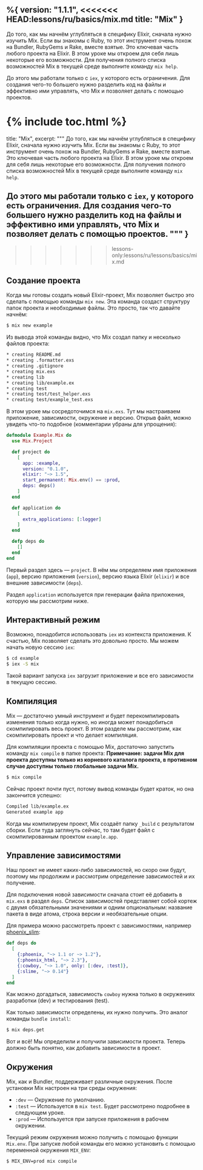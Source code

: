 %{
  version: "1.1.1",
<<<<<<< HEAD:lessons/ru/basics/mix.md
  title: "Mix"
}
---

До того, как мы начнём углубляться в специфику Elixir, сначала нужно изучить Mix.
Если вы знакомы с Ruby, то этот инструмент очень похож на Bundler, RubyGems и Rake, вместе взятые.
Это ключевая часть любого проекта на Elixir. В этом уроке мы откроем для себя лишь некоторые его возможности.
Для получения полного списка возможностей Mix в текущей среде выполните команду `mix help`.

До этого мы работали только с `iex`, у которого есть ограничения.
Для создания чего-то большего нужно разделить код на файлы и эффективно ими управлять, что Mix и позволяет делать с помощью проектов.

{% include toc.html %}
=======
  title: "Mix",
  excerpt: """
  До того, как мы начнём углубляться в специфику Elixir, сначала нужно изучить Mix.
  Если вы знакомы с Ruby, то этот инструмент очень похож на Bundler, RubyGems и Rake, вместе взятые.
  Это ключевая часть любого проекта на Elixir. В этом уроке мы откроем для себя лишь некоторые его возможности.
  Для получения полного списка возможностей Mix в текущей среде выполните команду `mix help`.

  До этого мы работали только с `iex`, у которого есть ограничения.
  Для создания чего-то большего нужно разделить код на файлы и эффективно ими управлять, что Mix и позволяет делать с помощью проектов.
  """
}
---
>>>>>>> lessons-only:lessons/ru/lessons/basics/mix.md

## Создание проекта

Когда мы готовы создать новый Elixir-проект, Mix позволяет быстро это сделать с помощью команды `mix new`.
Эта команда создаст структуру папок проекта и необходимые файлы.
Это просто, так что давайте начнём:

```bash
$ mix new example
```

Из вывода этой команды видно, что Mix создал папку и несколько файлов проекта:

```bash
* creating README.md
* creating .formatter.exs
* creating .gitignore
* creating mix.exs
* creating lib
* creating lib/example.ex
* creating test
* creating test/test_helper.exs
* creating test/example_test.exs
```

В этом уроке мы сосредоточимся на `mix.exs`.
Тут мы настраиваем приложение, зависимости, окружение и версию.
Открыв файл, можно увидеть что-то подобное (комментарии убраны для упрощения):

```elixir
defmodule Example.Mix do
  use Mix.Project

  def project do
    [
      app: :example,
      version: "0.1.0",
      elixir: "~> 1.5",
      start_permanent: Mix.env() == :prod,
      deps: deps()
    ]
  end

  def application do
    [
      extra_applications: [:logger]
    ]
  end

  defp deps do
    []
  end
end
```

Первый раздел здесь — `project`.
В нём мы определяем имя приложения (`app`), версию приложения (`version`), версию языка Elixir (`elixir`) и все внешние зависимости (`deps`).

Раздел `application` используется при генерации файла приложения, которую мы рассмотрим ниже.

## Интерактивный режим

Возможно, понадобится использовать `iex` из контекста приложения.
К счастью, Mix позволяет сделать это довольно просто.
Мы можем начать новую сессию `iex`:

```bash
$ cd example
$ iex -S mix
```

Такой вариант запуска `iex` загрузит приложение и все его зависимости в текущую сессию.

## Компиляция

Mix — достаточно умный инструмент и будет перекомпилировать изменения только когда нужно, но иногда может понадобиться скомпилировать весь проект.
В этом разделе мы рассмотрим, как скомпилировать проект и что делает компиляция.

Для компиляции проекта с помощью Mix, достаточно запустить команду `mix compile` в папке проекта:
**Примечание: задачи Mix для проекта доступны только из корневого каталога проекта, в противном случае доступны только глобальные задачи Mix.**

```bash
$ mix compile
```

Сейчас проект почти пуст, потому вывод команды будет краток, но она закончится успешно:

```bash
Compiled lib/example.ex
Generated example app
```

Когда мы компилируем проект, Mix создаёт папку `_build` с результатом сборки.
Если туда заглянуть сейчас, то там будет файл с скомпилированным проектом `example.app`.

## Управление зависимостями

Наш проект не имеет каких-либо зависимостей, но скоро они будут, поэтому мы продолжим и рассмотрим определение зависимостей и их получение.

Для подключения новой зависимости сначала стоит её добавить в `mix.exs` в раздел `deps`.
Список зависимостей представляет собой кортеж с двумя обязательными значениями и одним опциональным: название пакета в виде атома, строка версии и необязательные опции.

Для примера можно рассмотреть проект с зависимостями, например [phoenix_slim](https://github.com/doomspork/phoenix_slim):

```elixir
def deps do
  [
    {:phoenix, "~> 1.1 or ~> 1.2"},
    {:phoenix_html, "~> 2.3"},
    {:cowboy, "~> 1.0", only: [:dev, :test]},
    {:slime, "~> 0.14"}
  ]
end
```

Как можно догадаться, зависимость `cowboy` нужна только в окружениях разработки (dev) и тестирования (test).

Как только зависимости определены, их нужно получить.
Это аналог команды `bundle install`:

```bash
$ mix deps.get
```

Вот и всё! Мы определили и получили зависимости проекта.
Теперь должно быть понятно, как добавить зависимости в проект.

## Окружения

Mix, как и Bundler, поддерживает различные окружения.
После установки Mix настроен на три среды окружения:

- `:dev` — Окружение по умолчанию.
- `:test` — Используется в `mix test`. Будет рассмотрено подробнее в следующем уроке.
- `:prod` — Используется при запуске приложения в рабочем окружении.

Текущий режим окружения можно получить с помощью функции `Mix.env`.
При запуске любой команды его можно установить с помощью переменной окружения `MIX_ENV`:

```bash
$ MIX_ENV=prod mix compile
```
